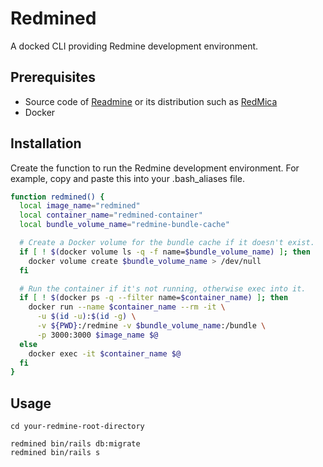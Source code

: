# Redmined

A docked CLI providing Redmine development environment.

## Prerequisites

* Source code of [Readmine](https://github.com/redmine/redmine) or its distribution such as [RedMica](https://github.com/redmica/redmica)
* Docker

## Installation

Create the function to run the Redmine development environment. For example, copy and paste this into your .bash_aliases file.
```bash
function redmined() {
  local image_name="redmined"
  local container_name="redmined-container"
  local bundle_volume_name="redmine-bundle-cache"

  # Create a Docker volume for the bundle cache if it doesn't exist.
  if [ ! $(docker volume ls -q -f name=$bundle_volume_name) ]; then
    docker volume create $bundle_volume_name > /dev/null
  fi

  # Run the container if it's not running, otherwise exec into it.
  if [ ! $(docker ps -q --filter name=$container_name) ]; then
    docker run --name $container_name --rm -it \
      -u $(id -u):$(id -g) \
      -v ${PWD}:/redmine -v $bundle_volume_name:/bundle \
      -p 3000:3000 $image_name $@
  else
    docker exec -it $container_name $@
  fi
}
```

## Usage

```
cd your-redmine-root-directory

redmined bin/rails db:migrate
redmined bin/rails s
```

